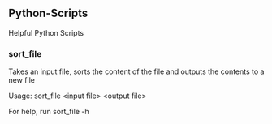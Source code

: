 ## Python-Scripts
Helpful Python Scripts

### sort_file
Takes an input file, sorts the content of the file and outputs the contents to a new file

Usage: sort_file \<input file> \<output file>

For help, run sort_file -h

